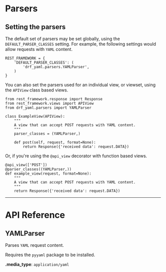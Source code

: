 # Parsers

## Setting the parsers

The default set of parsers may be set globally, using the `DEFAULT_PARSER_CLASSES` setting.  For example, the following settings would allow requests with `YAML` content.

    REST_FRAMEWORK = {
        'DEFAULT_PARSER_CLASSES': (
            'drf_yaml.parsers.YAMLParser',
        )
    }

You can also set the parsers used for an individual view, or viewset,
using the `APIView` class based views.

    from rest_framework.response import Response
    from rest_framework.views import APIView
    from drf_yaml.parsers import YAMLParser

    class ExampleView(APIView):
        """
        A view that can accept POST requests with YAML content.
        """
        parser_classes = (YAMLParser,)

        def post(self, request, format=None):
            return Response({'received data': request.DATA})

Or, if you're using the `@api_view` decorator with function based views.

    @api_view(['POST'])
    @parser_classes((YAMLParser,))
    def example_view(request, format=None):
        """
        A view that can accept POST requests with YAML content.
        """
        return Response({'received data': request.DATA})

---

# API Reference

## YAMLParser

Parses `YAML` request content.

Requires the `pyyaml` package to be installed.

**.media_type**: `application/yaml`
